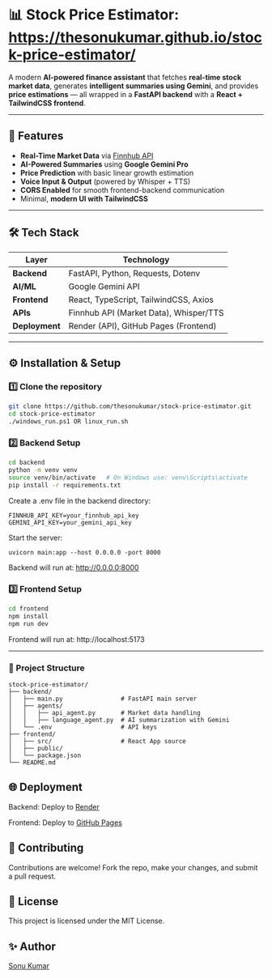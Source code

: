 # 📊 Stock Price Estimator: https://thesonukumar.github.io/stock-price-estimator/

A modern **AI-powered finance assistant** that fetches **real-time stock market data**, generates **intelligent summaries using Gemini**, and provides **price estimations** — all wrapped in a **FastAPI backend** with a **React + TailwindCSS frontend**.

---

## 🚀 Features
- **Real-Time Market Data** via [Finnhub API](https://finnhub.io)
- **AI-Powered Summaries** using **Google Gemini Pro**
- **Price Prediction** with basic linear growth estimation
- **Voice Input & Output** (powered by Whisper + TTS)
- **CORS Enabled** for smooth frontend-backend communication
- Minimal, **modern UI with TailwindCSS**

---

## 🛠 Tech Stack

| Layer      | Technology |
|------------|-----------|
| **Backend** | FastAPI, Python, Requests, Dotenv |
| **AI/ML**  | Google Gemini API |
| **Frontend** | React, TypeScript, TailwindCSS, Axios |
| **APIs**   | Finnhub API (Market Data), Whisper/TTS |
| **Deployment** | Render (API), GitHub Pages (Frontend) |

---

## ⚙️ Installation & Setup

### **1️⃣ Clone the repository**

```bash
git clone https://github.com/thesonukumar/stock-price-estimator.git
cd stock-price-estimator
./windows_run.ps1 OR linux_run.sh
```

### **2️⃣ Backend Setup**

```bash
cd backend
python -m venv venv
source venv/bin/activate   # On Windows use: venv\Scripts\activate
pip install -r requirements.txt
```

Create a .env file in the backend directory:

```
FINNHUB_API_KEY=your_finnhub_api_key
GEMINI_API_KEY=your_gemini_api_key
```

Start the server:

```
uvicorn main:app --host 0.0.0.0 -port 8000
```

Backend will run at: http://0.0.0.0:8000


### **3️⃣ Frontend Setup**

```bash
cd frontend
npm install
npm run dev
```

Frontend will run at: http://localhost:5173

---

### **📂 Project Structure**

```
stock-price-estimator/
├── backend/
│   ├── main.py                # FastAPI main server
│   ├── agents/
│   │   ├── api_agent.py       # Market data handling
│   │   ├── language_agent.py  # AI summarization with Gemini
│   └── .env                   # API keys
├── frontend/
│   ├── src/                   # React App source
│   ├── public/
│   └── package.json
└── README.md
```


## **🌐 Deployment**

Backend: Deploy to [Render](https://render.com/)

Frontend: Deploy to [GitHub Pages](https://pages.github.com/) 


## **🤝 Contributing**

Contributions are welcome!
Fork the repo, make your changes, and submit a pull request.


## **📜 License**

This project is licensed under the MIT License.

## **✨ Author**

[Sonu Kumar](https://github.com/thesonukumar)